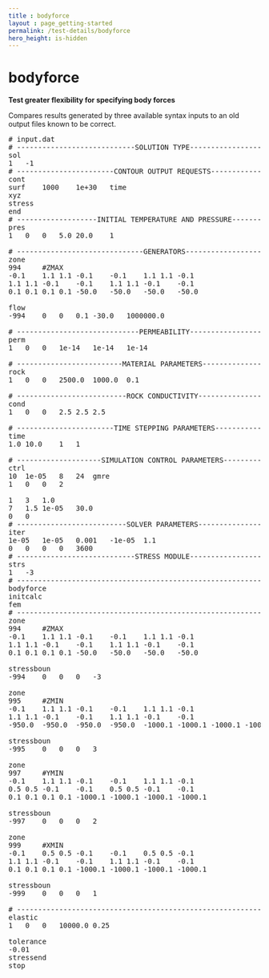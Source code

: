```yaml
---
title : bodyforce
layout : page_getting-started
permalink: /test-details/bodyforce
hero_height: is-hidden
---
```


# bodyforce

**Test greater flexibility for specifying body forces**

Compares results generated by three available syntax inputs to an old output files known to be correct.

<pre>
# input.dat
# ----------------------------SOLUTION TYPE----------------------------
sol
1	-1	
# -----------------------CONTOUR OUTPUT REQUESTS-----------------------
cont
surf	1000	1e+30	time	
xyz
stress
end
# -------------------INITIAL TEMPERATURE AND PRESSURE-------------------
pres
1	0	0	5.0	20.0	1	

# ------------------------------GENERATORS------------------------------
zone
994		#ZMAX
-0.1	1.1	1.1	-0.1	-0.1	1.1	1.1	-0.1	
1.1	1.1	-0.1	-0.1	1.1	1.1	-0.1	-0.1	
0.1	0.1	0.1	0.1	-50.0	-50.0	-50.0	-50.0	

flow
-994	0	0	0.1	-30.0	1000000.0	

# -----------------------------PERMEABILITY-----------------------------
perm
1	0	0	1e-14	1e-14	1e-14	

# -------------------------MATERIAL PARAMETERS-------------------------
rock
1	0	0	2500.0	1000.0	0.1	

# --------------------------ROCK CONDUCTIVITY--------------------------
cond
1	0	0	2.5	2.5	2.5	

# -----------------------TIME STEPPING PARAMETERS-----------------------
time
1.0	10.0	1	1	

# --------------------SIMULATION CONTROL PARAMETERS--------------------
ctrl
10	1e-05	8	24	gmre	
1	0	0	2	

1	3	1.0	
7	1.5	1e-05	30.0	
0	0	
# --------------------------SOLVER PARAMETERS--------------------------
iter
1e-05	1e-05	0.001	-1e-05	1.1	
0	0	0	0	3600	
# ----------------------------STRESS MODULE----------------------------
strs
1	-3	
# ----------------------------------------------------------------------
bodyforce
initcalc
fem
# ----------------------------------------------------------------------
zone
994		#ZMAX
-0.1	1.1	1.1	-0.1	-0.1	1.1	1.1	-0.1	
1.1	1.1	-0.1	-0.1	1.1	1.1	-0.1	-0.1	
0.1	0.1	0.1	0.1	-50.0	-50.0	-50.0	-50.0	

stressboun
-994	0	0	0	-3	

zone
995		#ZMIN
-0.1	1.1	1.1	-0.1	-0.1	1.1	1.1	-0.1	
1.1	1.1	-0.1	-0.1	1.1	1.1	-0.1	-0.1	
-950.0	-950.0	-950.0	-950.0	-1000.1	-1000.1	-1000.1	-1000.1	

stressboun
-995	0	0	0	3	

zone
997		#YMIN
-0.1	1.1	1.1	-0.1	-0.1	1.1	1.1	-0.1	
0.5	0.5	-0.1	-0.1	0.5	0.5	-0.1	-0.1	
0.1	0.1	0.1	0.1	-1000.1	-1000.1	-1000.1	-1000.1	

stressboun
-997	0	0	0	2	

zone
999		#XMIN
-0.1	0.5	0.5	-0.1	-0.1	0.5	0.5	-0.1	
1.1	1.1	-0.1	-0.1	1.1	1.1	-0.1	-0.1	
0.1	0.1	0.1	0.1	-1000.1	-1000.1	-1000.1	-1000.1	

stressboun
-999	0	0	0	1	

# ----------------------------------------------------------------------
elastic
1	0	0	10000.0	0.25	

tolerance
-0.01
stressend
stop
</pre>